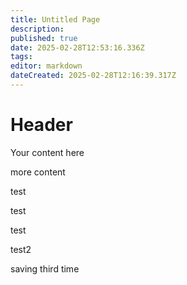 ```yaml
---
title: Untitled Page
description: 
published: true
date: 2025-02-28T12:53:16.336Z
tags: 
editor: markdown
dateCreated: 2025-02-28T12:16:39.317Z
---
```


# Header
Your content here

more content

test

test

test

test2

saving third time